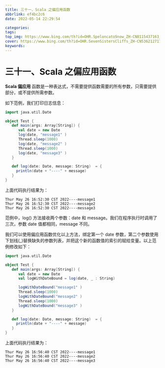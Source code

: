 ```yaml
---
title: 三十一、Scala 之偏应用函数
abbrlink: ef4bc2c6
date: 2022-05-14 22:29:54

categories:
tags:
top_img: https://www.bing.com/th?id=OHR.SpeloncatoSnow_ZH-CN8115437163_UHD.jpg
cover: https://www.bing.com/th?id=OHR.SevenSistersCliffs_ZH-CN5362127173_UHD.jpg
keywords:  
---
```

# 三十一、Scala 之偏应用函数

**Scala 偏应用** 函数是一种表达式，不需要提供函数需要的所有参数，只需要提供部分，或不提供所需参数。

如下范例，我们打印日志信息：

```scala
import java.util.Date

object Test {
   def main(args: Array[String]) {
      val date = new Date
      log(date, "message1" )
      Thread.sleep(1000)
      log(date, "message2" )
      Thread.sleep(1000)
      log(date, "message3" )
   }

   def log(date: Date, message: String)  = {
     println(date + "----" + message)
   }
}
```

上面代码执行结果为：

```
Thur May 26 16:52:30 CST 2022----message1
Thur May 26 16:52:30 CST 2022----message2
Thur May 26 16:52:30 CST 2022----message3
```

范例中，log() 方法接收两个参数：date 和 message。我们在程序执行时调用了三次，参数 date 值都相同，message 不同。

我们可以使用偏应用函数优化以上方法，绑定第一个 date 参数，第二个参数使用下划线(_)替换缺失的参数列表，并把这个新的函数值的索引的赋给变量。以上范例修改如下：

```scala
import java.util.Date

object Test {
   def main(args: Array[String]) {
      val date = new Date
      val logWithDateBound = log(date, _ : String)

      logWithDateBound("message1" )
      Thread.sleep(1000)
      logWithDateBound("message2" )
      Thread.sleep(1000)
      logWithDateBound("message3" )
   }

   def log(date: Date, message: String)  = {
     println(date + "----" + message)
   }
}
```

上面代码执行结果为：

```
Thur May 26 16:56:40 CST 2022----message1
Thur May 26 16:56:40 CST 2022----message2
Thur May 26 16:56:40 CST 2022----message3
```